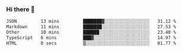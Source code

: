 ### Hi there 👋

<!--
**WShiBin/WShiBin** is a ✨ _special_ ✨ repository because its `README.md` (this file) appears on your GitHub profile.

Here are some ideas to get you started:

- 🔭 I’m currently working on ...
- 🌱 I’m currently learning ...
- 👯 I’m looking to collaborate on ...
- 🤔 I’m looking for help with ...
- 💬 Ask me about ...
- 📫 How to reach me: ...
- 😄 Pronouns: ...
- ⚡ Fun fact: ...
-->

<!--START_SECTION:waka-->

```txt
JSON         13 mins         ███████▓░░░░░░░░░░░░░░░░░   31.12 %
Markdown     11 mins         ███████░░░░░░░░░░░░░░░░░░   27.53 %
Other        10 mins         ██████░░░░░░░░░░░░░░░░░░░   23.48 %
TypeScript   6 mins          ███▓░░░░░░░░░░░░░░░░░░░░░   14.97 %
HTML         0 secs          ▒░░░░░░░░░░░░░░░░░░░░░░░░   01.77 %
```

<!--END_SECTION:waka-->
